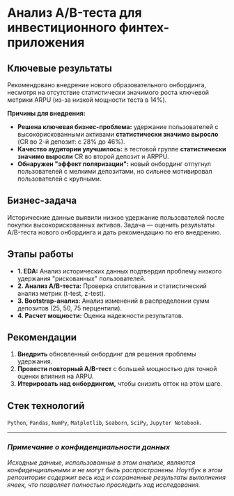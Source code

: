 # Анализ A/B-теста для инвестиционного финтех-приложения

## Ключевые результаты

Рекомендовано внедрение нового образовательного онбординга, несмотря на отсутствие статистически значимого роста ключевой метрики ARPU (из-за низкой мощности теста в 14%).

**Причины для внедрения:**

- **Решена ключевая бизнес-проблема:** удержание пользователей с высокорискованными активами **статистически значимо выросло** (CR во 2-й депозит: с 28% до 46%).
- **Качество аудитории улучшилось:** в тестовой группе **статистически значимо выросли** CR во второй депозит и ARPPU.
- **Обнаружен "эффект поляризации":** новый онбординг отпугнул пользователей с мелкими депозитами, но сильнее мотивировал пользователей с крупными.

## Бизнес-задача

Исторические данные выявили низкое удержание пользователей после покупки высокорискованных активов. Задача — оценить результаты A/B-теста нового онбординга и дать рекомендацию по его внедрению.

## Этапы работы

- **1. EDA:** Анализ исторических данных подтвердил проблему низкого удержания "рискованных" пользователей.
- **2. Анализ A/B-теста:** Проверка сплитования и статистический анализ метрик (t-test, z-test).
- **3. Bootstrap-анализ:** Анализ изменений в распределении сумм депозитов (25, 50, 75 перцентили).
- **4. Расчет мощности:** Оценка надежности результатов.

## Рекомендации

1. **Внедрить** обновленный онбординг для решения проблемы удержания.
2. **Провести повторный A/B-тест** с большей мощностью для точной оценки влияния на ARPU.
3. **Итерировать над онбордингом,** чтобы снизить отток на этом шаге.

## Стек технологий

`Python`, `Pandas`, `NumPy`, `Matplotlib`, `Seaborn`, `SciPy`, `Jupyter Notebook`.

---

### *Примечание о конфиденциальности данных*

*Исходные данные, использованные в этом анализе, являются конфиденциальными и не могут быть распространены. Ноутбук в этом репозитории содержит весь код и сохраненные результаты выполнения ячеек, что позволяет полностью проследить ход исследования.*
